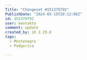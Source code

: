 ```yaml
---
Title: "Changeset #151379792"
PublishDate: "2024-05-15T20:12:08Z"
id: 151379792
user: kentakta
comment: update
created_by: iD 2.29.0
tags:
  - Montenegro
  - Podgorica

---
```

